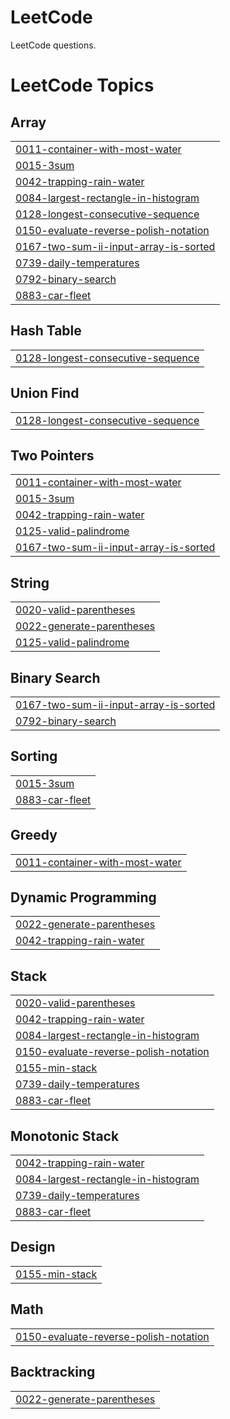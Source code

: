 # LeetCode
LeetCode questions.

<!---LeetCode Topics Start-->
# LeetCode Topics
## Array
|  |
| ------- |
| [0011-container-with-most-water](https://github.com/mohitk064/LeetCode/tree/master/0011-container-with-most-water) |
| [0015-3sum](https://github.com/mohitk064/LeetCode/tree/master/0015-3sum) |
| [0042-trapping-rain-water](https://github.com/mohitk064/LeetCode/tree/master/0042-trapping-rain-water) |
| [0084-largest-rectangle-in-histogram](https://github.com/mohitk064/LeetCode/tree/master/0084-largest-rectangle-in-histogram) |
| [0128-longest-consecutive-sequence](https://github.com/mohitk064/LeetCode/tree/master/0128-longest-consecutive-sequence) |
| [0150-evaluate-reverse-polish-notation](https://github.com/mohitk064/LeetCode/tree/master/0150-evaluate-reverse-polish-notation) |
| [0167-two-sum-ii-input-array-is-sorted](https://github.com/mohitk064/LeetCode/tree/master/0167-two-sum-ii-input-array-is-sorted) |
| [0739-daily-temperatures](https://github.com/mohitk064/LeetCode/tree/master/0739-daily-temperatures) |
| [0792-binary-search](https://github.com/mohitk064/LeetCode/tree/master/0792-binary-search) |
| [0883-car-fleet](https://github.com/mohitk064/LeetCode/tree/master/0883-car-fleet) |
## Hash Table
|  |
| ------- |
| [0128-longest-consecutive-sequence](https://github.com/mohitk064/LeetCode/tree/master/0128-longest-consecutive-sequence) |
## Union Find
|  |
| ------- |
| [0128-longest-consecutive-sequence](https://github.com/mohitk064/LeetCode/tree/master/0128-longest-consecutive-sequence) |
## Two Pointers
|  |
| ------- |
| [0011-container-with-most-water](https://github.com/mohitk064/LeetCode/tree/master/0011-container-with-most-water) |
| [0015-3sum](https://github.com/mohitk064/LeetCode/tree/master/0015-3sum) |
| [0042-trapping-rain-water](https://github.com/mohitk064/LeetCode/tree/master/0042-trapping-rain-water) |
| [0125-valid-palindrome](https://github.com/mohitk064/LeetCode/tree/master/0125-valid-palindrome) |
| [0167-two-sum-ii-input-array-is-sorted](https://github.com/mohitk064/LeetCode/tree/master/0167-two-sum-ii-input-array-is-sorted) |
## String
|  |
| ------- |
| [0020-valid-parentheses](https://github.com/mohitk064/LeetCode/tree/master/0020-valid-parentheses) |
| [0022-generate-parentheses](https://github.com/mohitk064/LeetCode/tree/master/0022-generate-parentheses) |
| [0125-valid-palindrome](https://github.com/mohitk064/LeetCode/tree/master/0125-valid-palindrome) |
## Binary Search
|  |
| ------- |
| [0167-two-sum-ii-input-array-is-sorted](https://github.com/mohitk064/LeetCode/tree/master/0167-two-sum-ii-input-array-is-sorted) |
| [0792-binary-search](https://github.com/mohitk064/LeetCode/tree/master/0792-binary-search) |
## Sorting
|  |
| ------- |
| [0015-3sum](https://github.com/mohitk064/LeetCode/tree/master/0015-3sum) |
| [0883-car-fleet](https://github.com/mohitk064/LeetCode/tree/master/0883-car-fleet) |
## Greedy
|  |
| ------- |
| [0011-container-with-most-water](https://github.com/mohitk064/LeetCode/tree/master/0011-container-with-most-water) |
## Dynamic Programming
|  |
| ------- |
| [0022-generate-parentheses](https://github.com/mohitk064/LeetCode/tree/master/0022-generate-parentheses) |
| [0042-trapping-rain-water](https://github.com/mohitk064/LeetCode/tree/master/0042-trapping-rain-water) |
## Stack
|  |
| ------- |
| [0020-valid-parentheses](https://github.com/mohitk064/LeetCode/tree/master/0020-valid-parentheses) |
| [0042-trapping-rain-water](https://github.com/mohitk064/LeetCode/tree/master/0042-trapping-rain-water) |
| [0084-largest-rectangle-in-histogram](https://github.com/mohitk064/LeetCode/tree/master/0084-largest-rectangle-in-histogram) |
| [0150-evaluate-reverse-polish-notation](https://github.com/mohitk064/LeetCode/tree/master/0150-evaluate-reverse-polish-notation) |
| [0155-min-stack](https://github.com/mohitk064/LeetCode/tree/master/0155-min-stack) |
| [0739-daily-temperatures](https://github.com/mohitk064/LeetCode/tree/master/0739-daily-temperatures) |
| [0883-car-fleet](https://github.com/mohitk064/LeetCode/tree/master/0883-car-fleet) |
## Monotonic Stack
|  |
| ------- |
| [0042-trapping-rain-water](https://github.com/mohitk064/LeetCode/tree/master/0042-trapping-rain-water) |
| [0084-largest-rectangle-in-histogram](https://github.com/mohitk064/LeetCode/tree/master/0084-largest-rectangle-in-histogram) |
| [0739-daily-temperatures](https://github.com/mohitk064/LeetCode/tree/master/0739-daily-temperatures) |
| [0883-car-fleet](https://github.com/mohitk064/LeetCode/tree/master/0883-car-fleet) |
## Design
|  |
| ------- |
| [0155-min-stack](https://github.com/mohitk064/LeetCode/tree/master/0155-min-stack) |
## Math
|  |
| ------- |
| [0150-evaluate-reverse-polish-notation](https://github.com/mohitk064/LeetCode/tree/master/0150-evaluate-reverse-polish-notation) |
## Backtracking
|  |
| ------- |
| [0022-generate-parentheses](https://github.com/mohitk064/LeetCode/tree/master/0022-generate-parentheses) |
<!---LeetCode Topics End-->